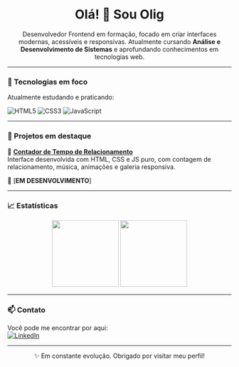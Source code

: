 <h1 align="center">Olá! 👋 Sou Olig</h1>

<p align="center">
Desenvolvedor Frontend em formação, focado em criar interfaces modernas, acessíveis e responsivas.  
Atualmente cursando <strong>Análise e Desenvolvimento de Sistemas</strong> e aprofundando conhecimentos em tecnologias web.
</p>

---

### 🚀 Tecnologias em foco

Atualmente estudando e praticando:

![HTML5](https://img.shields.io/badge/HTML5-E34F26?style=flat&logo=html5&logoColor=white)
![CSS3](https://img.shields.io/badge/CSS3-1572B6?style=flat&logo=css3&logoColor=white)
![JavaScript](https://img.shields.io/badge/JavaScript-F7DF1E?style=flat&logo=javascript&logoColor=black)

---

### 📌 Projetos em destaque

🔹 [**Contador de Tempo de Relacionamento**](https://oligdev.github.io/nosso-dia/)  
    Interface desenvolvida com HTML, CSS e JS puro, com contagem de relacionamento, música, animações e galeria responsiva.

🔹 [**EM DESENVOLVIMENTO**] 

---

### 📈 Estatísticas

<p align="center">
  <img height="150em" src="https://github-readme-stats.vercel.app/api/top-langs/?username=oligdev&layout=compact&theme=default" />
  <img height="150em" src="https://github-readme-stats.vercel.app/api?username=oligdev&show_icons=true&theme=default&count_private=true" />
</p>

---

### 📫 Contato

Você pode me encontrar por aqui:  
[![LinkedIn](https://img.shields.io/badge/LinkedIn-blue?style=flat&logo=linkedin&logoColor=white)](https://www.linkedin.com/in/vitor-oliveira-0a5718229)

---

<p align="center">
✨ Em constante evolução. Obrigado por visitar meu perfil!
</p>
